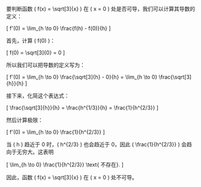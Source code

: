 要判断函数 \( f(x) = \sqrt[3]{x} \) 在 \( x = 0 \) 处是否可导，我们可以计算其导数的定义：

\[
f'(0) = \lim_{h \to 0} \frac{f(h) - f(0)}{h}
\]

首先，计算 \( f(0) \)：

\[
f(0) = \sqrt[3]{0} = 0
\]

所以我们可以把导数的定义写为：

\[
f'(0) = \lim_{h \to 0} \frac{\sqrt[3]{h} - 0}{h} = \lim_{h \to 0} \frac{\sqrt[3]{h}}{h}
\]

接下来，化简这个表达式：

\[
\frac{\sqrt[3]{h}}{h} = \frac{h^{1/3}}{h} = \frac{1}{h^{2/3}}
\]

然后计算极限：

\[
f'(0) = \lim_{h \to 0} \frac{1}{h^{2/3}}
\]

当 \( h \) 趋近于 0 时，\( h^{2/3} \) 也会趋近于 0，因此 \( \frac{1}{h^{2/3}} \) 会趋向于无穷大。这表明 

\[
\lim_{h \to 0} \frac{1}{h^{2/3}} \text{ 不存在}.
\]

因此，函数 \( f(x) = \sqrt[3]{x} \) 在 \( x = 0 \) 处不可导。
